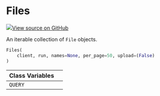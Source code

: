 # Files



[![](https://www.tensorflow.org/images/GitHub-Mark-32px.png)View source on GitHub](https://www.github.com/wandb/client/tree/latest/wandb/apis/public.py#L2597-L2660)



An iterable collection of `File` objects.

```python
Files(
    client, run, names=None, per_page=50, upload=(False)
)
```







| Class Variables |  |
| :--- | :--- |
|  `QUERY`<a id="QUERY"></a> |   |

